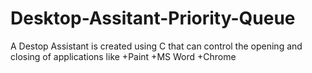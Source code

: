 # Desktop-Assitant-Priority-Queue

A Destop Assistant is created using C that can control the opening and closing of applications like 
+Paint
+MS Word
+Chrome
